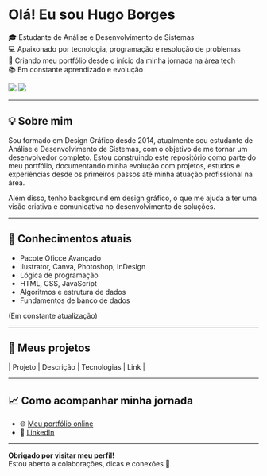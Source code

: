 # Olá! Eu sou Hugo Borges


🎓 Estudante de Análise e Desenvolvimento de Sistemas  
💻 Apaixonado por tecnologia, programação e resolução de problemas  
🚀 Criando meu portfólio desde o início da minha jornada na área tech  
📚 Em constante aprendizado e evolução

<a href="https://www.linkedin.com/in/hugo-borges-martins-5b2400338/" target="_blank"><img src="https://img.shields.io/badge/-LinkedIn-%230077B5?style=for-the-badge&logo=linkedin&logoColor=white" target="_blank"></a> 
<a href = "https://wa.me/5561984584309"><img src="https://img.shields.io/badge/-Whatsapp-%488207?style=for-the-badge&logo=whatsapp&logoColor=white" target="_blank"></a>

---

## 💡 Sobre mim

Sou formado em Design Gráfico desde 2014, atualmente sou estudante de Análise e Desenvolvimento de Sistemas, com o objetivo de me tornar um desenvolvedor completo. Estou construindo este repositório como parte do meu portfólio, documentando minha evolução com projetos, estudos e experiências desde os primeiros passos até minha atuação profissional na área.

Além disso, tenho background em design gráfico, o que me ajuda a ter uma visão criativa e comunicativa no desenvolvimento de soluções.

---

## 🧠 Conhecimentos atuais

- Pacote Oficce Avançado
- Ilustrator, Canva, Photoshop, InDesign
- Lógica de programação
- HTML, CSS, JavaScript
- Algoritmos e estrutura de dados
- Fundamentos de banco de dados

(Em constante atualização)

---

## 📁 Meus projetos

| Projeto | Descrição | Tecnologias | Link |

---

## 📈 Como acompanhar minha jornada

- 🌐 [Meu portfólio online](https://github.com/HugoBrgs/HugoBrgs)
- 💼 [LinkedIn](https://www.linkedin.com/in/hugo-borges-martins-5b2400338/)
  

---

**Obrigado por visitar meu perfil!**  
Estou aberto a colaborações, dicas e conexões 🚀  

